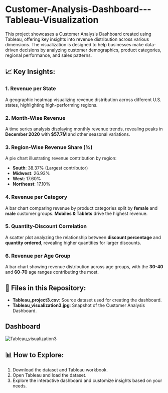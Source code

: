 # Customer-Analysis-Dashboard---Tableau-Visualization
This project showcases a Customer Analysis Dashboard created using Tableau, offering key insights into revenue distribution across various dimensions. The visualization is designed to help businesses make data-driven decisions by analyzing customer demographics, product categories, regional performance, and sales patterns.

## 📈 Key Insights:

### 1. Revenue per State
A geographic heatmap visualizing revenue distribution across different U.S. states, highlighting high-performing regions. 

### 2. Month-Wise Revenue
A time series analysis displaying monthly revenue trends, revealing peaks in **December 2020** with **$57.7M** and other seasonal variations.

### 3. Region-Wise Revenue Share (%)
A pie chart illustrating revenue contribution by region:
- **South**: 38.37% (Largest contributor)  
- **Midwest**: 26.93%  
- **West**: 17.60%  
- **Northeast**: 17.10%  

### 4. Revenue per Category
A bar chart comparing revenue by product categories split by **female** and **male** customer groups. **Mobiles & Tablets** drive the highest revenue.

### 5. Quantity-Discount Correlation
A scatter plot analyzing the relationship between **discount percentage** and **quantity ordered**, revealing higher quantities for larger discounts.

### 6. Revenue per Age Group
A bar chart showing revenue distribution across age groups, with the **30-40** and **60-70** age ranges contributing the most.

## 📂 Files in this Repository:

- **Tableau_project3.csv**: Source dataset used for creating the dashboard.  
- **Tableau_visualization3.jpg**: Snapshot of the Customer Analysis Dashboard.

## Dashboard 

![Tableau_visualization3](https://github.com/user-attachments/assets/5532d282-8496-4db2-bda5-69073a9bd958)


## 📊 How to Explore:

1. Download the dataset and Tableau workbook.  
2. Open Tableau and load the dataset.  
3. Explore the interactive dashboard and customize insights based on your needs.  
